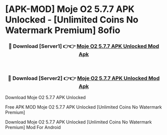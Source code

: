 # [APK-MOD] Moje O2 5.7.7 APK Unlocked - [Unlimited Coins No Watermark Premium] 8ofio



<div align="center">
<h3>🔴 Download [Server1] 👉👉 <a href="https://momento.my/?title=Moje_O2_5.7.7_APK_Unlocked">Moje O2 5.7.7 APK Unlocked Mod Apk</a></h3><br>

<h3>🔴 Download [Server2] 👉👉 <a href="https://momento.my/?title=Moje_O2_5.7.7_APK_Unlocked">Moje O2 5.7.7 APK Unlocked Mod Apk</a></h3>
</div>



Download Moje O2 5.7.7 APK Unlocked 

Free APK MOD Moje O2 5.7.7 APK Unlocked [Unlimited Coins No Watermark Premium]

Download Moje O2 5.7.7 APK Unlocked [Unlimited Coins No Watermark Premium] Mod For Android
